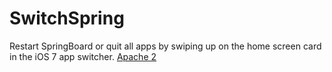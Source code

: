 # SwitchSpring

Restart SpringBoard or quit all apps by swiping up on the home screen card in the iOS 7 app switcher. [Apache 2](https://www.apache.org/licenses/LICENSE-2.0.html)
